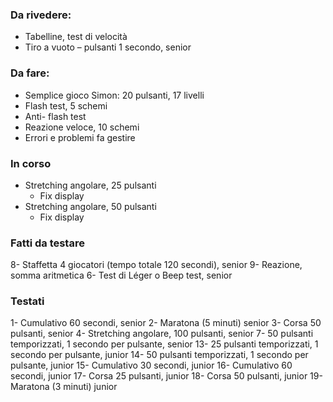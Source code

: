 
### Da rivedere:
- Tabelline, test di velocità
- Tiro a vuoto – pulsanti 1 secondo, senior

### Da fare:
- Semplice gioco Simon: 20 pulsanti, 17 livelli
- Flash test, 5 schemi
- Anti- flash test
- Reazione veloce, 10 schemi
- Errori e problemi fa gestire

### In corso
- Stretching angolare, 25 pulsanti
  - Fix display
- Stretching angolare, 50 pulsanti
  - Fix display

### Fatti da testare
8- Staffetta 4 giocatori (tempo totale 120 secondi), senior
9- Reazione, somma aritmetica
6- Test di Léger o Beep test, senior


### Testati
1- Cumulativo 60 secondi, senior
2- Maratona (5 minuti) senior
3- Corsa 50 pulsanti, senior
4- Stretching angolare, 100 pulsanti, senior
7- 50 pulsanti temporizzati, 1 secondo per pulsante, senior
13- 25 pulsanti temporizzati, 1 secondo per pulsante, junior
14- 50 pulsanti temporizzati, 1 secondo per pulsante, junior
15- Cumulativo 30 secondi, junior
16- Cumulativo 60 secondi, junior
17- Corsa 25 pulsanti, junior
18- Corsa 50 pulsanti, junior
19- Maratona (3 minuti) junior
